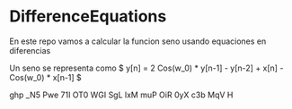 # DifferenceEquations
En este repo vamos a calcular la funcion seno usando equaciones en diferencias

Un seno se representa como 
$ y[n] = 2 Cos(w_0) * y[n-1] - y[n-2] + x[n] -Cos(w_0) * x[n-1] $





ghp
_N5
Pwe
71I
OT0
WGI
SgL
lxM
muP
OiR
0yX
c3b
MqV
H